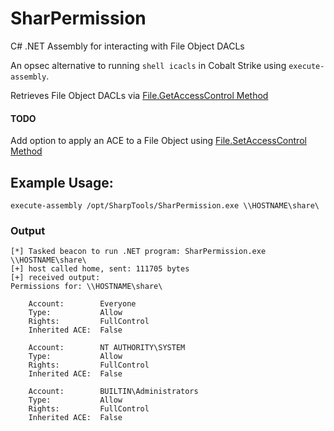 # SharPermission
C# .NET Assembly for interacting with File Object DACLs

An opsec alternative to running `shell icacls` in Cobalt Strike using `execute-assembly`.

Retrieves File Object DACLs via [File.GetAccessControl Method](https://docs.microsoft.com/en-us/dotnet/api/system.io.file.getaccesscontrol?view=netframework-4.8)

#### TODO
Add option to apply an ACE to a File Object using [File.SetAccessControl Method](https://docs.microsoft.com/en-us/dotnet/api/system.io.fileinfo.setaccesscontrol?view=netframework-4.8)

## Example Usage:
```
execute-assembly /opt/SharpTools/SharPermission.exe \\HOSTNAME\share\
```
### Output
```
[*] Tasked beacon to run .NET program: SharPermission.exe \\HOSTNAME\share\
[+] host called home, sent: 111705 bytes
[+] received output:
Permissions for: \\HOSTNAME\share\

	Account:        Everyone
	Type:           Allow
	Rights:         FullControl
	Inherited ACE: 	False

	Account:        NT AUTHORITY\SYSTEM
	Type:           Allow
	Rights:         FullControl
	Inherited ACE:  False

	Account:        BUILTIN\Administrators
	Type:           Allow
	Rights:         FullControl
	Inherited ACE:  False
```
